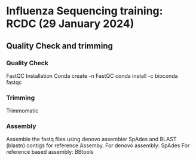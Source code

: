 # Influenza Sequencing training: RCDC (29 January 2024)

## Quality Check and trimming
### Quality Check
FastQC
Installation
Conda create -n FastQC
conda install -c bioconda fastqc
### Trimming 
Trimmomatic 
### Assembly
Assemble the fastq files using denovo assembler SpAdes and BLAST (blastn) contigs for reference Assemby.
For denovo assembly: SpAdes
For reference based assembly: BBtools


